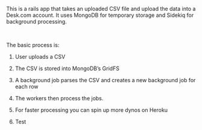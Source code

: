 This is a rails app that takes an uploaded CSV file and upload the data into a
Desk.com account.  It uses MongoDB for temporary storage and Sidekiq for
background processing.

 

The basic process is:

1.  User uploads a CSV

2.  The CSV is stored into MongoDB’s GridFS

3.  A background job parses the CSV and creates a new background job for each
    row

4.  The workers then process the jobs.

5.  For faster processing you can spin up more dynos on Heroku

 
6. Test